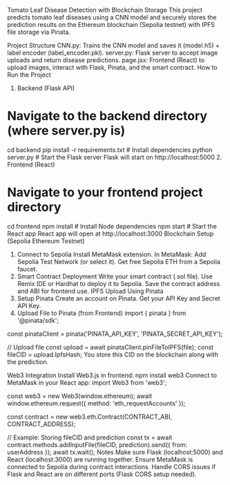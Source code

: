 Tomato Leaf Disease Detection with Blockchain Storage
This project predicts tomato leaf diseases using a CNN model and securely stores the prediction results on the Ethereum blockchain (Sepolia testnet) with IPFS file storage via Pinata.

Project Structure
CNN.py: Trains the CNN model and saves it (model.h5) + label encoder (label_encoder.pkl).
server.py: Flask server to accept image uploads and return disease predictions.
page.jsx: Frontend (React) to upload images, interact with Flask, Pinata, and the smart contract.
How to Run the Project
1. Backend (Flask API)
# Navigate to the backend directory (where server.py is)
cd backend
pip install -r requirements.txt  # Install dependencies
python server.py  # Start the Flask server
Flask will start on http://localhost:5000
2. Frontend (React)
# Navigate to your frontend project directory
cd frontend
npm install  # Install Node dependencies
npm start    # Start the React app
React app will open at http://localhost:3000
Blockchain Setup (Sepolia Ethereum Testnet)
1. Connect to Sepolia
Install MetaMask extension.
In MetaMask:
Add Sepolia Test Network (or select it).
Get free Sepolia ETH from a Sepolia faucet.
2. Smart Contract Deployment
Write your smart contract (.sol file).
Use Remix IDE or Hardhat to deploy it to Sepolia.
Save the contract address and ABI for frontend use.
IPFS Upload Using Pinata
1. Setup Pinata
Create an account on Pinata.
Get your API Key and Secret API Key.
2. Upload File to Pinata (from Frontend)
import { pinata } from '@pinata/sdk';

const pinataClient = pinata('PINATA_API_KEY', 'PINATA_SECRET_API_KEY');

// Upload file
const upload = await pinataClient.pinFileToIPFS(file);
const fileCID = upload.IpfsHash;
You store this CID on the blockchain along with the prediction.

Web3 Integration
Install Web3.js in frontend:
npm install web3
Connect to MetaMask in your React app:
import Web3 from 'web3';

const web3 = new Web3(window.ethereum);
await window.ethereum.request({ method: 'eth_requestAccounts' });

const contract = new web3.eth.Contract(CONTRACT_ABI, CONTRACT_ADDRESS);

// Example: Storing fileCID and prediction
const tx = await contract.methods.addInputFile(fileCID, prediction).send({ from: userAddress });
await tx.wait();
Notes
Make sure Flask (localhost:5000) and React (localhost:3000) are running together.
Ensure MetaMask is connected to Sepolia during contract interactions.
Handle CORS issues if Flask and React are on different ports (Flask CORS setup needed).
